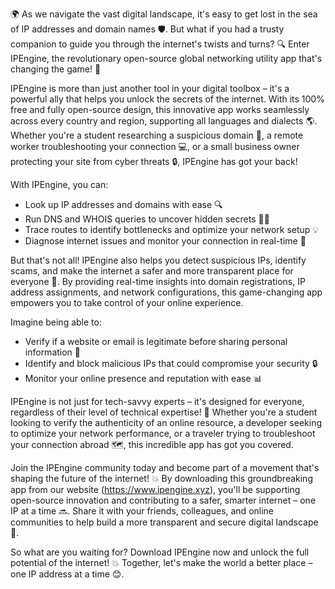 🌍 As we navigate the vast digital landscape, it's easy to get lost in the sea of IP addresses and domain names 🛡️. But what if you had a trusty companion to guide you through the internet's twists and turns? 🔍 Enter IPEngine, the revolutionary open-source global networking utility app that's changing the game! 📡

IPEngine is more than just another tool in your digital toolbox – it's a powerful ally that helps you unlock the secrets of the internet. With its 100% free and fully open-source design, this innovative app works seamlessly across every country and region, supporting all languages and dialects 🌎. Whether you're a student researching a suspicious domain 👀, a remote worker troubleshooting your connection 💻, or a small business owner protecting your site from cyber threats 🔒, IPEngine has got your back!

With IPEngine, you can:

* Look up IP addresses and domains with ease 🔍
* Run DNS and WHOIS queries to uncover hidden secrets 🕵️‍♀️
* Trace routes to identify bottlenecks and optimize your network setup 💡
* Diagnose internet issues and monitor your connection in real-time 👀

But that's not all! IPEngine also helps you detect suspicious IPs, identify scams, and make the internet a safer and more transparent place for everyone 🚀. By providing real-time insights into domain registrations, IP address assignments, and network configurations, this game-changing app empowers you to take control of your online experience.

Imagine being able to:

* Verify if a website or email is legitimate before sharing personal information 💼
* Identify and block malicious IPs that could compromise your security 🔒
* Monitor your online presence and reputation with ease 📊

IPEngine is not just for tech-savvy experts – it's designed for everyone, regardless of their level of technical expertise! 👫 Whether you're a student looking to verify the authenticity of an online resource, a developer seeking to optimize your network performance, or a traveler trying to troubleshoot your connection abroad 🗺️, this incredible app has got you covered.

Join the IPEngine community today and become part of a movement that's shaping the future of the internet! 💥 By downloading this groundbreaking app from our website (https://www.ipengine.xyz), you'll be supporting open-source innovation and contributing to a safer, smarter internet – one IP at a time 🔜. Share it with your friends, colleagues, and online communities to help build a more transparent and secure digital landscape 🌈.

So what are you waiting for? Download IPEngine now and unlock the full potential of the internet! 💥 Together, let's make the world a better place – one IP address at a time 😊.
